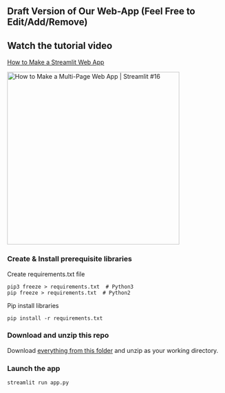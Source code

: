 ## Draft Version of Our Web-App (Feel Free to Edit/Add/Remove)

## Watch the tutorial video
[How to Make a Streamlit Web App](https://youtu.be/nSw96qUbK9o)

<a href="https://youtu.be/nSw96qUbK9o"><img src="http://img.youtube.com/vi/nSw96qUbK9o/0.jpg" alt="How to Make a Multi-Page Web App | Streamlit #16" title="How to Make a Multi-Page Web App | Streamlit #16" width="400" /></a>

### Create & Install prerequisite libraries

Create requirements.txt file

```
pip3 freeze > requirements.txt  # Python3
pip freeze > requirements.txt  # Python2

```

Pip install libraries
```
pip install -r requirements.txt
```

### Download and unzip this repo

Download [everything from this folder](https://github.com/OmdenaAI/omdena-bangladesh-roadsafety/tree/main/src/tasks/task-4-deployment) and unzip as your working directory.

###  Launch the app

```
streamlit run app.py
```

